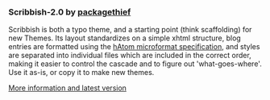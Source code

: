 ### Scribbish-2.0 by [packagethief][1]

Scribbish is both a typo theme, and a starting point (think scaffolding) for new Themes. Its layout standardizes on a simple xhtml structure, blog entries are formatted using the [hAtom microformat specification][2], and styles are separated into individual files which are included in the correct order, making it easier to control the cascade and to figure out 'what-goes-where'. Use it as-is, or copy it to make new themes.

[More information and latest version][3]

[1]: http://quotedprintable.com/
[2]: http://microformats.org/wiki/hatom
[3]: http://quotedprintable.com/pages/scribbish
